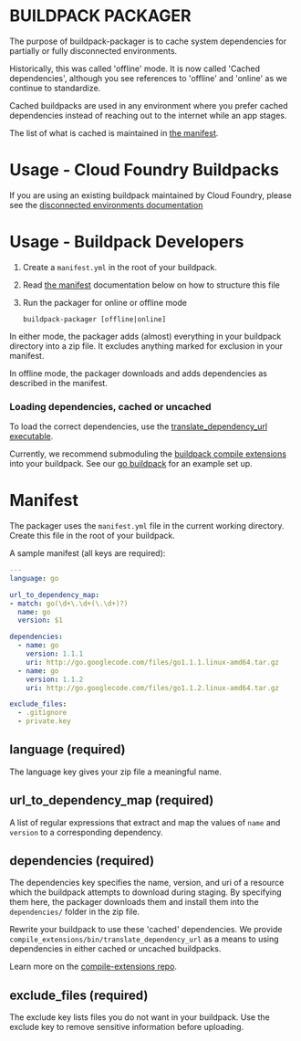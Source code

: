 # BUILDPACK PACKAGER

The purpose of buildpack-packager is to cache system dependencies for partially or fully
disconnected environments.

Historically, this was called 'offline' mode.
It is now called 'Cached dependencies', although you see references to 'offline' and 'online'
as we continue to standardize.

Cached buildpacks are used in any environment where you prefer cached dependencies 
instead of reaching out to the internet while an app stages.

The list of what is cached is maintained in [the manifest](../README.md#manifest).

Usage - Cloud Foundry Buildpacks
================================
If you are using an existing buildpack maintained by Cloud Foundry, 
please see the [disconnected environments documentation](doc/disconnected_environments.md)

Usage - Buildpack Developers
============================

1. Create a ```manifest.yml``` in the root of your buildpack.
  1. Read [the manifest](#manifest) documentation below on how to structure this file
1. Run the packager for online or offline mode

   ```buildpack-packager [offline|online]```

In either mode, the packager adds (almost) everything in your buildpack directory into a zip file.
It excludes anything marked for exclusion in your manifest.

In offline mode, the packager downloads and adds dependencies as described in the manifest.

### Loading dependencies, cached or uncached
To load the correct dependencies, use the 
[translate_dependency_url executable](https://github.com/cf-buildpacks/compile-extensions/blob/master/bin/translate_dependency_url).

Currently, we recommend submoduling the 
[buildpack compile extensions](https://github.com/cf-buildpacks/compile-extensions) into
your buildpack. See our [go buildpack](https://github.com/cloudfoundry/go-buildpack) for 
an example set up.

Manifest
========
The packager uses the ```manifest.yml``` file in the current working directory.  
Create this file in the root of your buildpack.

A sample manifest (all keys are required):

```yaml
---
language: go

url_to_dependency_map:
- match: go(\d+\.\d+(\.\d+)?)
  name: go
  version: $1

dependencies:
  - name: go
    version: 1.1.1
    uri: http://go.googlecode.com/files/go1.1.1.linux-amd64.tar.gz
  - name: go
    version: 1.1.2
    uri: http://go.googlecode.com/files/go1.1.2.linux-amd64.tar.gz

exclude_files:
  - .gitignore
  - private.key
```

language (required)
--------
The language key gives your zip file a meaningful name.

url_to_dependency_map (required)
---------
A list of regular expressions that extract and map the values of `name` and `version` to a corresponding dependency. 

dependencies (required)
------------
The dependencies key specifies the name, version, and uri of a resource which the buildpack attempts 
to download during staging. By specifying them here, the packager downloads them and 
install them into the ```dependencies/``` folder in the zip file.

Rewrite your buildpack to use these 'cached' dependencies. We provide ```compile_extensions/bin/translate_dependency_url``` as a means to using dependencies in either cached or 
uncached buildpacks.

Learn more on the [compile-extensions repo](https://github.com/cf-buildpacks/compile-extensions/).

exclude_files (required)
-------------
The exclude key lists files you do not want in your buildpack. Use the exclude key to
remove sensitive information before uploading.
